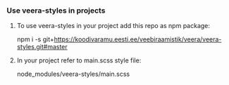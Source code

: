 ### Use veera-styles in projects
1. To use veera-styles in your project add this repo as npm package:

    npm i -s git+https://koodivaramu.eesti.ee/veebiraamistik/veera/veera-styles.git#master

2. In your project refer to main.scss style file:

    node_modules/veera-styles/main.scss

